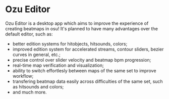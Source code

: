 # Ozu Editor

Ozu Editor is a desktop app which aims to improve the experience of creating beatmaps in osu! 
It's planned to have many advantages over the default editor, such as:
- better edition systems for hitobjects, hitsounds, colors;
- improved edition system for accelerated streams, contour sliders, bezier curves in general, etc.;
- precise control over slider velocity and beatmap bpm progression;
- real-time map verification and visualization;
- ability to switch effortlesly between maps of the same set to improve workflow;
- transfering beatmap data easily across difficulties of the same set, such as hitsounds and colors;
- and much more. 
